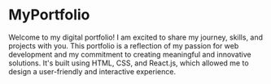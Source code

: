 # MyPortfolio
Welcome to my digital portfolio! I am excited to share my journey, skills, and projects with you. This portfolio is a reflection of my passion for web development and my commitment to creating meaningful and innovative solutions. It's built using HTML, CSS, and React.js, which allowed me to design a user-friendly and interactive experience.
